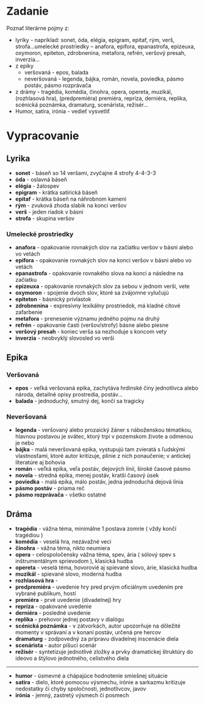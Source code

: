 # Zadanie

Poznať literárne pojmy z:
- lyriky - napríklad: sonet, óda, elégia, epigram, epitaf, rým, verš, strofa...umelecké prostriedky – anafora, epifora, epanastrofa, epizeuxa, oxymoron, epiteton, zdrobnenina, metafora, refrén, veršový presah, inverzia...
- z epiky 
  - veršovaná - epos, balada
  - neveršovaná - legenda, bájka, román, novela, poviedka, pásmo postáv, pásmo rozprávača
- z drámy - tragédia, komédia, činohra, opera, opereta, muzikál, (rozhlasová hra), (predpremiéra) premiéra, repríza, derniéra, replika, scénická poznámka, dramaturg, scenárista, režisér...
- Humor, satira, irónia - vedieť vysvetliť


# Vypracovanie

## Lyrika

- **sonet** - báseň so 14 veršami, zvyčajne 4 strofy 4-4-3-3
- **óda** - oslavná báseň
- **elégia** - žalospev
- **epigram** - krátka satirická báseň
- **epitaf** - krátka báseň na náhrobnom kameni
- **rým** - zvuková zhoda slabík na konci veršov
- **verš** - jeden riadok v básni
- **strofa** - skupina veršov

### Umelecké prostriedky

- **anafora** - opakovanie rovnakých slov na začiatku veršov v básni alebo vo vetách
- **epifora** - opakovanie rovnakých slov na konci veršov v básni alebo vo vetách
- **epanastrofa** - opakovanie rovnakého slova na konci a následne na začiatku
- **epizeuxa** - opakovanie rovnakých slov za sebou v jednom verši, vete
- **oxymoron** - spojenie dvoch slov, ktoré sa zvájomne vylučujú
- **epiteton** - básnický prívlastok
- **zdrobnenina** - expresívny lexikálny prostriedok, má kladné citové zafarbenie
- **metafora** - prenesenie významu jedného pojmu na druhý
- **refrén** - opakovanie časti (veršov/strofy) básne alebo piesne
- **veršový presah** - koniec verša sa nezhoduje s koncom vety
- **inverzia** - neobvyklý slovosled vo verši

## Epika

### Veršovaná

- **epos** - veľká veršovaná epika, zachytáva hrdinské činy jednotlivca alebo národa, detailné opisy prostredia, postáv...
- **balada** - jednoduchý, smutný dej, končí sa tragicky

### Neveršovaná

- **legenda** - veršovaný alebo prozaický žáner s náboženskou tématikou, hlavnou postavou je svätec, ktorý trpí v pozemskom živote a odmenou je nebo
- **bájka** - malá neveršovaná epika, vystupujú tam zvieratá s ľudskými vlastnosťami, ktoré autor kritizuje, plinie z nich ponaučenie; v antickej literatúre aj bohovia
- **román** - veľká epika, veľa postáv, dejových línií, široké časové pásmo
- **novela** - stredná epika, menej postáv, kratší časový úsek
- **poviedka** - malá epika, málo postáv, jedna jednoduchá dejová línia
- **pásmo postáv** - priama reč
- **pásmo rozprávača** - všetko ostatné

## Dráma

- **tragédia** - vážna téma, minimálne 1 postava zomrie ( vždy končí tragédiou )
- **komédia** - veselá hra, nezávažné veci
- **činohra** - vážna téma, nikto neumiera
- **opera** - celospoločensky vážna téma, spev, ária ( sólový spev s inštrumentálnym sprievodom ), klasická hudba
- **opereta** - veselá téma, hovorovié aj spievané slovo, árie, klasická hudba
- **muzikál** - spievané slovo, moderná hudba
- **rozhlasová hra** - 
- **predpremiéra** - uvedenie hry pred prvým oficiálnym uvedením pre vybrané publikum, hostí
- **premiéra** - prvé uvedenie (divadelnej) hry
- **repríza** - opakované uvedenie
- **derniéra** - posledné uvedenie
- **replika** - prehovor jednej postavy v dialógu
- **scénická poznámka** - v zátvorkách, autor upozorňuje na dôležité momenty v správaní a v konaní postáv, určená pre hercov
- **dramaturg** - zodpovedný za prípravu divadelnej inscenácie diela
- **scenárista** - autor píšuci scenár
- **režisér** - syntetizuje jednotlivé zložky a prvky dramatickej štruktúry do ideovo a štýlovo jednotného, celistvého diela

---

- **humor** - úsmevné a chápajúce hodnotenie smiešnej situácie
- **satira** - dielo, ktoré pomocou výsmechu, irónie a sarkazmu kritizuje nedostatky či chyby spoločnosti, jednotlivcov, javov
- **irónia** - jemný, zastretý výsmech či posmech